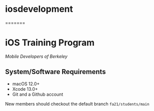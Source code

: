 # iosdevelopment
=======
# iOS Training Program
*Mobile Developers of Berkeley*

## System/Software Requirements
- macOS 12.0+
- Xcode 13.0+
- Git and a Github account

New members should checkout the default branch `fa21/students/main`
